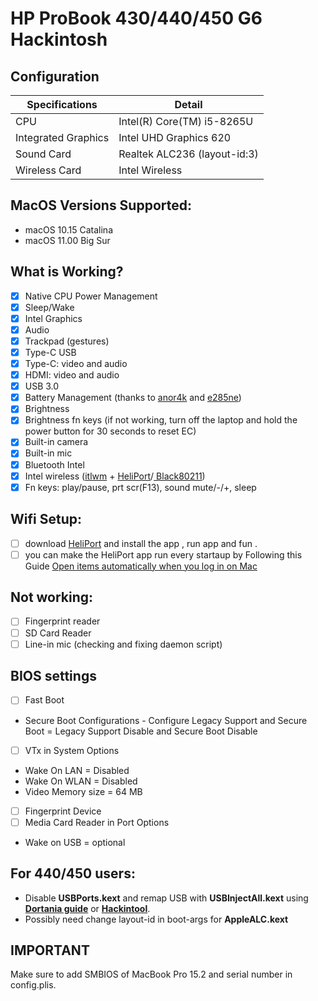 # HP ProBook 430/440/450 G6 Hackintosh

## Configuration

| Specifications      | Detail                       |
| ------------------- | ---------------------------- |
| CPU                 | Intel(R) Core(TM) i5-8265U   |
| Integrated Graphics | Intel UHD Graphics 620       |
| Sound Card          | Realtek ALC236 (layout-id:3) |
| Wireless Card       | Intel Wireless               |

## MacOS Versions Supported:
- macOS 10.15 Catalina
- macOS 11.00 Big Sur

## What is Working?
- [x] Native CPU Power Management
- [x] Sleep/Wake
- [x] Intel Graphics
- [x] Audio
- [x] Trackpad (gestures)
- [x] Type-C USB
- [x] Type-C: video and audio
- [x] HDMI: video and audio
- [x] USB 3.0
- [x] Battery Management (thanks to [anor4k](https://www.tonymacx86.com/threads/guide-how-to-patch-dsdt-for-working-battery-status.116102/page-500#post-2021126) and [e285ne](https://www.tonymacx86.com/threads/guide-hp-probook-430-g6-whiskey-lake.282302/page-6#post-2147595))
- [x] Brightness
- [x] Brightness fn keys (if not working, turn off the laptop and hold the power button for 30 seconds to reset EC)
- [x] Built-in camera
- [x] Built-in mic
- [x] Bluetooth Intel
- [x] Intel wireless ([itlwm](https://github.com/OpenIntelWireless/itlwm) + [HeliPort](https://github.com/OpenIntelWireless/HeliPort)/[
Black80211](https://github.com/usr-sse2/Black80211-Catalina))
- [x] Fn keys: play/pause, prt scr(F13), sound mute/-/+, sleep

## Wifi Setup:
- [ ] download [HeliPort](https://github.com/OpenIntelWireless/HeliPort/releases/download/v1.0.0/HeliPort.dmg) and install the app  , run app and fun . 
- [ ] you can make the  HeliPort app run every startaup by Following this Guide [Open items automatically when you log in on Mac](https://support.apple.com/guide/mac-help/open-items-automatically-when-you-log-in-mh15189/mac)

## Not working:
- [ ] Fingerprint reader
- [ ] SD Card Reader
- [ ] Line-in mic (checking and fixing daemon script)

## BIOS settings
- [ ] Fast Boot
- Secure Boot Configurations - Configure Legacy Support and Secure Boot = Legacy Support Disable and Secure Boot Disable
- [ ] VTx in System Options
- Wake On LAN = Disabled
- Wake On WLAN = Disabled
- Video Memory size = 64 MB
- [ ] Fingerprint Device
- [ ] Media Card Reader in Port Options
- Wake on USB = optional

## For 440/450 users:
- Disable **USBPorts.kext** and remap USB with **USBInjectAll.kext** using **[Dortania guide](https://dortania.github.io/OpenCore-Post-Install/usb/intel-mapping/intel.html)** or **[Hackintool](https://www.tonymacx86.com/threads/release-hackintool-v3-x-x.254559/)**.
- Possibly need change layout-id in boot-args for **AppleALC.kext**

## IMPORTANT
Make sure to add SMBIOS of MacBook Pro 15.2 and serial number in config.plis.
